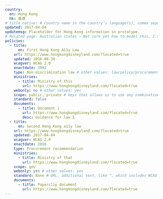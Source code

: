 ```yaml
---
country:
  en: Hong Kong
  hk: 香港
# title_native: # Country name in the country’s language(s), comma separated. For Switzerland: Schweiz, Suisse, Svizzera, Svizra
updated: 2017-04-04
updatemsg: Placeholder for Hong Kong information in prototype.
# Related page: Australian states – Not sure yet how to model this, I tend to not have this
policies:
  - title:
      en: First Hong Kong A11y Law
    url: https://www.hongkongdisneyland.com/?located=true
    updated: 2016-08-30
    wcagver: WCAG 2.0
    enactdate: 1992
    type: Non-discrimination law # other values: law/policy/procurement
    ministries:
      - title: Ministry of this
        url: https://www.hongkongdisneyland.com/?located=true
    webonly: no # other values: yes
    scope: public, private # keys that allows us to use any combination
    standard: false
    documents:
      - title: Document 1
        url: https://www.hongkongdisneyland.com/?located=true
        desc: Guidance for law 1
  - title:  
      en: Second Hong Kong a11y law
    url: https://www.hongkongdisneyland.com/?located=true
    updated: 2017-04-04
    wcagver: WCAG 2.0
    enactdate: 2016
    type: Procurement recommendation
    ministries:
      - title: Ministry of that
        url: https://www.hongkongdisneyland.com/?located=true
    scope: gov
    webonly: yes # other values: yes
    standard: None # URL, additional text, like “, which includes WCAG 2.0 verbatim without modifications for Web content, and WCAG 2.0 as interpreted by WCAG2ICT for non-Web documentation and software.” is taken programatically from the standards.yaml document in _data to avoid different text for the same content.
    documents:
      - title: Paperclip document
        url: https://www.hongkongdisneyland.com/?located=true
---
```

